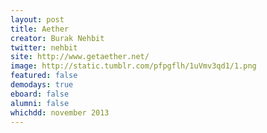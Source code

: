 ```yaml
---
layout: post
title: Aether
creator: Burak Nehbit
twitter: nehbit
site: http://www.getaether.net/
image: http://static.tumblr.com/pfpgflh/1uVmv3qd1/1.png
featured: false
demodays: true
eboard: false
alumni: false
whichdd: november 2013
---
```

